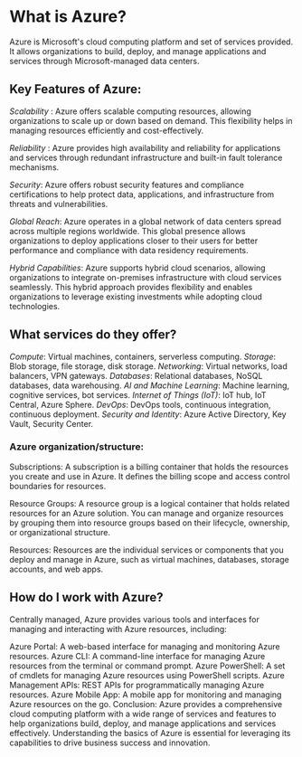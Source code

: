 # What is Azure?
Azure is Microsoft's cloud computing platform and set of services provided. It allows organizations to build, deploy, and manage applications and services through Microsoft-managed data centers.

## Key Features of Azure:
_Scalability_ : Azure offers scalable computing resources, allowing organizations to scale up or down based on demand. This flexibility helps in managing resources efficiently and cost-effectively.

_Reliability_ : Azure provides high availability and reliability for applications and services through redundant infrastructure and built-in fault tolerance mechanisms.

_Security_: Azure offers robust security features and compliance certifications to help protect data, applications, and infrastructure from threats and vulnerabilities.

_Global Reach_: Azure operates in a global network of data centers spread across multiple regions worldwide. This global presence allows organizations to deploy applications closer to their users for better performance and compliance with data residency requirements.

_Hybrid Capabilities_: Azure supports hybrid cloud scenarios, allowing organizations to integrate on-premises infrastructure with cloud services seamlessly. This hybrid approach provides flexibility and enables organizations to leverage existing investments while adopting cloud technologies.

## What services do they offer?


_Compute_: Virtual machines, containers, serverless computing.
_Storage_: Blob storage, file storage, disk storage.
_Networking_: Virtual networks, load balancers, VPN gateways.
_Databases_: Relational databases, NoSQL databases, data warehousing.
_AI and Machine Learning_: Machine learning, cognitive services, bot services.
_Internet of Things (IoT)_: IoT hub, IoT Central, Azure Sphere.
_DevOps_: DevOps tools, continuous integration, continuous deployment.
_Security and Identity_: Azure Active Directory, Key Vault, Security Center.


### Azure organization/structure:

Subscriptions: A subscription is a billing container that holds the resources you create and use in Azure. It defines the billing scope and access control boundaries for resources.

Resource Groups: A resource group is a logical container that holds related resources for an Azure solution. You can manage and organize resources by grouping them into resource groups based on their lifecycle, ownership, or organizational structure.

Resources: Resources are the individual services or components that you deploy and manage in Azure, such as virtual machines, databases, storage accounts, and web apps.

## How do I work with Azure?

Centrally managed, Azure provides various tools and interfaces for managing and interacting with Azure resources, including:

Azure Portal: A web-based interface for managing and monitoring Azure resources.
Azure CLI: A command-line interface for managing Azure resources from the terminal or command prompt.
Azure PowerShell: A set of cmdlets for managing Azure resources using PowerShell scripts.
Azure Management APIs: REST APIs for programmatically managing Azure resources.
Azure Mobile App: A mobile app for monitoring and managing Azure resources on the go.
Conclusion:
Azure provides a comprehensive cloud computing platform with a wide range of services and features to help organizations build, deploy, and manage applications and services effectively. Understanding the basics of Azure is essential for leveraging its capabilities to drive business success and innovation.